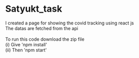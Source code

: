 # Satyukt_task
I created a page for showing the covid tracking using react js<br>
The datas are fetched from the api<br><br>
To run this code download the zip file<br>
(i) Give 'npm install'<br>
(ii) Then 'npm start'
